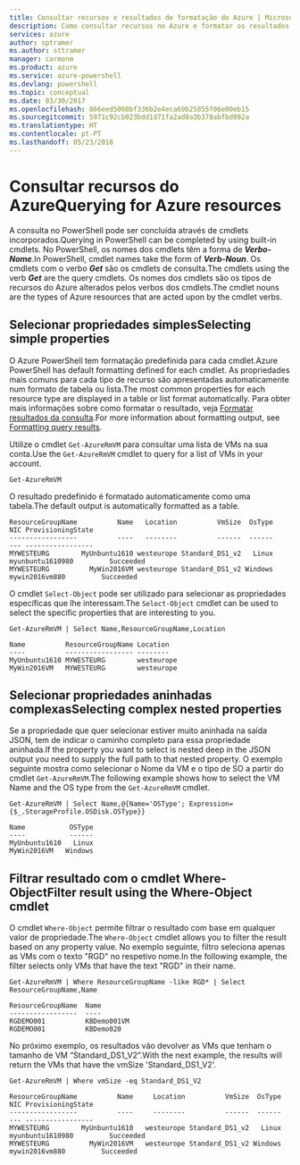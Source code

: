 ```yaml
---
title: Consultar recursos e resultados de formatação do Azure | Microsoft Docs
description: Como consultar recursos no Azure e formatar os resultados.
services: azure
author: sptramer
ms.author: sttramer
manager: carmonm
ms.product: azure
ms.service: azure-powershell
ms.devlang: powershell
ms.topic: conceptual
ms.date: 03/30/2017
ms.openlocfilehash: 866eed5060bf336b2e4eca69b25855f06e00eb15
ms.sourcegitcommit: 5971c92cb023bdd1d71fa2ad0a3b378abfbd092a
ms.translationtype: HT
ms.contentlocale: pt-PT
ms.lasthandoff: 05/23/2018
---
```

# <a name="querying-for-azure-resources"></a><span data-ttu-id="4b639-103">Consultar recursos do Azure</span><span class="sxs-lookup"><span data-stu-id="4b639-103">Querying for Azure resources</span></span>

<span data-ttu-id="4b639-104">A consulta no PowerShell pode ser concluída através de cmdlets incorporados.</span><span class="sxs-lookup"><span data-stu-id="4b639-104">Querying in PowerShell can be completed by using built-in cmdlets.</span></span> <span data-ttu-id="4b639-105">No PowerShell, os nomes dos cmdlets têm a forma de  **_Verbo-Nome_**.</span><span class="sxs-lookup"><span data-stu-id="4b639-105">In PowerShell, cmdlet names take the form of **_Verb-Noun_**.</span></span> <span data-ttu-id="4b639-106">Os cmdlets com o verbo **_Get_** são os cmdlets de consulta.</span><span class="sxs-lookup"><span data-stu-id="4b639-106">The cmdlets using the verb **_Get_** are the query cmdlets.</span></span> <span data-ttu-id="4b639-107">Os nomes dos cmdlets são os tipos de recursos do Azure alterados pelos verbos dos cmdlets.</span><span class="sxs-lookup"><span data-stu-id="4b639-107">The cmdlet nouns are the types of Azure resources that are acted upon by the cmdlet verbs.</span></span>

## <a name="selecting-simple-properties"></a><span data-ttu-id="4b639-108">Selecionar propriedades simples</span><span class="sxs-lookup"><span data-stu-id="4b639-108">Selecting simple properties</span></span>

<span data-ttu-id="4b639-109">O Azure PowerShell tem formatação predefinida para cada cmdlet.</span><span class="sxs-lookup"><span data-stu-id="4b639-109">Azure PowerShell has default formatting defined for each cmdlet.</span></span> <span data-ttu-id="4b639-110">As propriedades mais comuns para cada tipo de recurso são apresentadas automaticamente num formato de tabela ou lista.</span><span class="sxs-lookup"><span data-stu-id="4b639-110">The most common properties for each resource type are displayed in a table or list format automatically.</span></span> <span data-ttu-id="4b639-111">Para obter mais informações sobre como formatar o resultado, veja [Formatar resultados da consulta](formatting-output.md).</span><span class="sxs-lookup"><span data-stu-id="4b639-111">For more information about formatting output, see [Formatting query results](formatting-output.md).</span></span>

<span data-ttu-id="4b639-112">Utilize o cmdlet `Get-AzureRmVM` para consultar uma lista de VMs na sua conta.</span><span class="sxs-lookup"><span data-stu-id="4b639-112">Use the `Get-AzureRmVM` cmdlet to query for a list of VMs in your account.</span></span>

```azurepowershell-interactive
Get-AzureRmVM
```

<span data-ttu-id="4b639-113">O resultado predefinido é formatado automaticamente como uma tabela.</span><span class="sxs-lookup"><span data-stu-id="4b639-113">The default output is automatically formatted as a table.</span></span>

```output
ResourceGroupName          Name   Location          VmSize  OsType              NIC ProvisioningState
-----------------          ----   --------          ------  ------              --- -----------------
MYWESTEURG        MyUnbuntu1610 westeurope Standard_DS1_v2   Linux myunbuntu1610980         Succeeded
MYWESTEURG          MyWin2016VM westeurope Standard_DS1_v2 Windows   mywin2016vm880         Succeeded
```

<span data-ttu-id="4b639-114">O cmdlet `Select-Object` pode ser utilizado para selecionar as propriedades específicas que lhe interessam.</span><span class="sxs-lookup"><span data-stu-id="4b639-114">The `Select-Object` cmdlet can be used to select the specific properties that are interesting to you.</span></span>

```azurepowershell-interactive
Get-AzureRmVM | Select Name,ResourceGroupName,Location
```

```output
Name          ResourceGroupName Location
----          ----------------- --------
MyUnbuntu1610 MYWESTEURG        westeurope
MyWin2016VM   MYWESTEURG        westeurope
```

## <a name="selecting-complex-nested-properties"></a><span data-ttu-id="4b639-115">Selecionar propriedades aninhadas complexas</span><span class="sxs-lookup"><span data-stu-id="4b639-115">Selecting complex nested properties</span></span>

<span data-ttu-id="4b639-116">Se a propriedade que quer selecionar estiver muito aninhada na saída JSON, tem de indicar o caminho completo para essa propriedade aninhada.</span><span class="sxs-lookup"><span data-stu-id="4b639-116">If the property you want to select is nested deep in the JSON output you need to supply the full path to that nested property.</span></span> <span data-ttu-id="4b639-117">O exemplo seguinte mostra como selecionar o Nome da VM e o tipo de SO a partir do cmdlet `Get-AzureRmVM`.</span><span class="sxs-lookup"><span data-stu-id="4b639-117">The following example shows how to select the VM Name and the OS type from the `Get-AzureRmVM` cmdlet.</span></span>

```azurepowershell-interactive
Get-AzureRmVM | Select Name,@{Name='OSType'; Expression={$_.StorageProfile.OSDisk.OSType}}
```

```output
Name           OSType
----           ------
MyUnbuntu1610   Linux
MyWin2016VM   Windows
```

## <a name="filter-result-using-the-where-object-cmdlet"></a><span data-ttu-id="4b639-118">Filtrar resultado com o cmdlet Where-Object</span><span class="sxs-lookup"><span data-stu-id="4b639-118">Filter result using the Where-Object cmdlet</span></span>

<span data-ttu-id="4b639-119">O cmdlet `Where-Object` permite filtrar o resultado com base em qualquer valor de propriedade.</span><span class="sxs-lookup"><span data-stu-id="4b639-119">The `Where-Object` cmdlet allows you to filter the result based on any property value.</span></span> <span data-ttu-id="4b639-120">No exemplo seguinte, filtro seleciona apenas as VMs com o texto "RGD" no respetivo nome.</span><span class="sxs-lookup"><span data-stu-id="4b639-120">In the following example, the filter selects only VMs that have the text "RGD" in their name.</span></span>

```azurepowershell-interactive
Get-AzureRmVM | Where ResourceGroupName -like RGD* | Select ResourceGroupName,Name
```

```output
ResourceGroupName  Name
-----------------  ----
RGDEMO001          KBDemo001VM
RGDEMO001          KBDemo020
```

<span data-ttu-id="4b639-121">No próximo exemplo, os resultados vão devolver as VMs que tenham o tamanho de VM “Standard_DS1_V2”.</span><span class="sxs-lookup"><span data-stu-id="4b639-121">With the next example, the results will return the VMs that have the vmSize 'Standard_DS1_V2'.</span></span>

```azurepowershell-interactive
Get-AzureRmVM | Where vmSize -eq Standard_DS1_V2
```

```output
ResourceGroupName          Name     Location          VmSize  OsType              NIC ProvisioningState
-----------------          ----     --------          ------  ------              --- -----------------
MYWESTEURG        MyUnbuntu1610   westeurope Standard_DS1_v2   Linux myunbuntu1610980         Succeeded
MYWESTEURG          MyWin2016VM   westeurope Standard_DS1_v2 Windows   mywin2016vm880         Succeeded
```